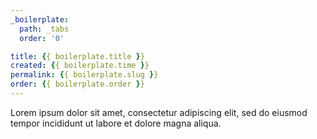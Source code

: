 ```yaml
---
_boilerplate:
  path: _tabs
  order: '0'

title: {{ boilerplate.title }}
created: {{ boilerplate.time }}
permalink: {{ boilerplate.slug }}
order: {{ boilerplate.order }}
---
```


Lorem ipsum dolor sit amet, consectetur adipiscing elit, sed do eiusmod tempor incididunt ut labore et dolore magna aliqua.
